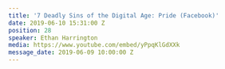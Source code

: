```yaml
---
title: '7 Deadly Sins of the Digital Age: Pride (Facebook)'
date: 2019-06-10 15:31:00 Z
position: 28
speaker: Ethan Harrington
media: https://www.youtube.com/embed/yPpqKlGdXXk
message_date: 2019-06-09 10:00:00 Z
---
```


